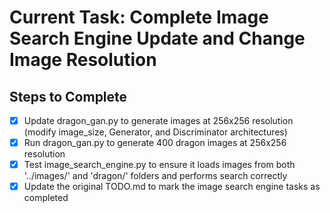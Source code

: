 # Current Task: Complete Image Search Engine Update and Change Image Resolution

## Steps to Complete
- [x] Update dragon_gan.py to generate images at 256x256 resolution (modify image_size, Generator, and Discriminator architectures)
- [x] Run dragon_gan.py to generate 400 dragon images at 256x256 resolution
- [x] Test image_search_engine.py to ensure it loads images from both '../images/' and 'dragon/' folders and performs search correctly
- [x] Update the original TODO.md to mark the image search engine tasks as completed
